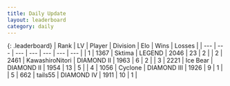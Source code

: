 ```yaml
---
title: Daily Update
layout: leaderboard
category: daily
---
```


{: .leaderboard}
| Rank | LV | Player | Division | Elo | Wins | Losses |
| --- | --- | --- | --- | --- | --- | --- |
| <span data-change="1">1</span> | 1367 | <span title="ID: 353063">Sktima</span> | LEGEND | <span data-change="-196">2046</span> | <span data-change="-255">23</span> | <span data-change="-112">2</span> |
| <span data-change="-1">2</span> | 2461 | <span title="ID: 164871">KawashiroNitori</span> | DIAMOND II | <span data-change="-327">1963</span> | <span data-change="-177">6</span> | <span data-change="-58">2</span> |
| <span data-change="1">3</span> | 2221 | <span title="ID: 417840">Ice Bear</span> | DIAMOND II | <span data-change="-250">1954</span> | <span data-change="-56">13</span> | <span data-change="-10">5</span> |
| <span data-change="3">4</span> | 1056 | <span title="ID: 92077">Cyclone</span> | DIAMOND III | <span data-change="-265">1926</span> | <span data-change="-90">9</span> | <span data-change="-32">1</span> |
| <span data-change="17">5</span> | 662 | <span title="ID: 170123">tails55</span> | DIAMOND IV | <span data-change="-200">1911</span> | <span data-change="-59">10</span> | <span data-change="-24">1</span> |
